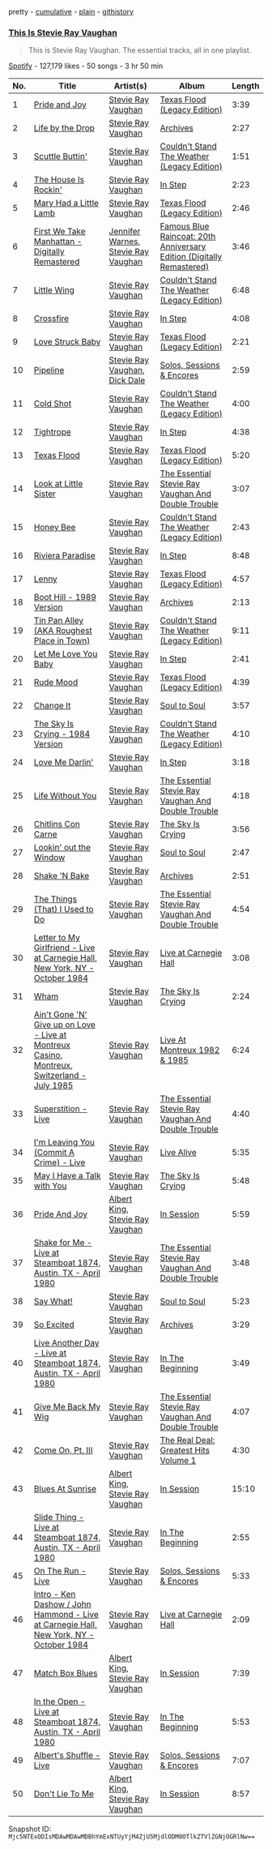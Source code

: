 pretty - [cumulative](/playlists/cumulative/37i9dQZF1DZ06evO35m9Q4.md) - [plain](/playlists/plain/37i9dQZF1DZ06evO35m9Q4) - [githistory](https://github.githistory.xyz/mackorone/spotify-playlist-archive/blob/main/playlists/plain/37i9dQZF1DZ06evO35m9Q4)

### [This Is Stevie Ray Vaughan](https://open.spotify.com/playlist/37i9dQZF1DZ06evO35m9Q4)

> This is Stevie Ray Vaughan\. The essential tracks, all in one playlist.

[Spotify](https://open.spotify.com/user/spotify) - 127,179 likes - 50 songs - 3 hr 50 min

| No. | Title | Artist(s) | Album | Length |
|---|---|---|---|---|
| 1 | [Pride and Joy](https://open.spotify.com/track/1a2iF9XymafjRk56q7oCxo) | [Stevie Ray Vaughan](https://open.spotify.com/artist/5fsDcuclIe8ZiBD5P787K1) | [Texas Flood \(Legacy Edition\)](https://open.spotify.com/album/1AL5oXZRtTc8PyhcTwg4xQ) | 3:39 |
| 2 | [Life by the Drop](https://open.spotify.com/track/1cyftogE58xHzSgb77zcsn) | [Stevie Ray Vaughan](https://open.spotify.com/artist/5fsDcuclIe8ZiBD5P787K1) | [Archives](https://open.spotify.com/album/5k4yS9NqQQnvPqe5IBJGSH) | 2:27 |
| 3 | [Scuttle Buttin'](https://open.spotify.com/track/18PhtDBBYxE0vN4YvsZnMy) | [Stevie Ray Vaughan](https://open.spotify.com/artist/5fsDcuclIe8ZiBD5P787K1) | [Couldn't Stand The Weather \(Legacy Edition\)](https://open.spotify.com/album/5vxBOzakDbJleNA1rbA7FQ) | 1:51 |
| 4 | [The House Is Rockin'](https://open.spotify.com/track/4BYmnYGNVBVm2JHVxFNMXj) | [Stevie Ray Vaughan](https://open.spotify.com/artist/5fsDcuclIe8ZiBD5P787K1) | [In Step](https://open.spotify.com/album/1d3gakptaQZQ4zw9YbOagk) | 2:23 |
| 5 | [Mary Had a Little Lamb](https://open.spotify.com/track/0nFZ2HQRnIxiwraCm2X6Uq) | [Stevie Ray Vaughan](https://open.spotify.com/artist/5fsDcuclIe8ZiBD5P787K1) | [Texas Flood \(Legacy Edition\)](https://open.spotify.com/album/1AL5oXZRtTc8PyhcTwg4xQ) | 2:46 |
| 6 | [First We Take Manhattan \- Digitally Remastered](https://open.spotify.com/track/6IRkoSxV526waQU14HQ3cE) | [Jennifer Warnes](https://open.spotify.com/artist/1BwHztAQKypBuy5WBEdJnG), [Stevie Ray Vaughan](https://open.spotify.com/artist/5fsDcuclIe8ZiBD5P787K1) | [Famous Blue Raincoat: 20th Anniversary Edition \(Digitally Remastered\)](https://open.spotify.com/album/3658N94yX3heWmnz4BToOA) | 3:46 |
| 7 | [Little Wing](https://open.spotify.com/track/5XNpdKmlLJPUbwKQceX2tW) | [Stevie Ray Vaughan](https://open.spotify.com/artist/5fsDcuclIe8ZiBD5P787K1) | [Couldn't Stand The Weather \(Legacy Edition\)](https://open.spotify.com/album/5vxBOzakDbJleNA1rbA7FQ) | 6:48 |
| 8 | [Crossfire](https://open.spotify.com/track/0jlLHrrb4aR9evd3ZwNs5I) | [Stevie Ray Vaughan](https://open.spotify.com/artist/5fsDcuclIe8ZiBD5P787K1) | [In Step](https://open.spotify.com/album/1d3gakptaQZQ4zw9YbOagk) | 4:08 |
| 9 | [Love Struck Baby](https://open.spotify.com/track/5MVMARaMoclifNmBtPu0dD) | [Stevie Ray Vaughan](https://open.spotify.com/artist/5fsDcuclIe8ZiBD5P787K1) | [Texas Flood \(Legacy Edition\)](https://open.spotify.com/album/1AL5oXZRtTc8PyhcTwg4xQ) | 2:21 |
| 10 | [Pipeline](https://open.spotify.com/track/38woaO9J9HFdlL5qBdAm68) | [Stevie Ray Vaughan](https://open.spotify.com/artist/5fsDcuclIe8ZiBD5P787K1), [Dick Dale](https://open.spotify.com/artist/6Ycrt8OjGSSFihsb0446eg) | [Solos, Sessions & Encores](https://open.spotify.com/album/34moluVsUish03HIUdzSze) | 2:59 |
| 11 | [Cold Shot](https://open.spotify.com/track/3QwDN08fGnGfRrsn5wLTej) | [Stevie Ray Vaughan](https://open.spotify.com/artist/5fsDcuclIe8ZiBD5P787K1) | [Couldn't Stand The Weather \(Legacy Edition\)](https://open.spotify.com/album/5vxBOzakDbJleNA1rbA7FQ) | 4:00 |
| 12 | [Tightrope](https://open.spotify.com/track/6pFQLoJefvBCTXtjO2dn4t) | [Stevie Ray Vaughan](https://open.spotify.com/artist/5fsDcuclIe8ZiBD5P787K1) | [In Step](https://open.spotify.com/album/1d3gakptaQZQ4zw9YbOagk) | 4:38 |
| 13 | [Texas Flood](https://open.spotify.com/track/5MtN38MGEWJt60LwtBmFNP) | [Stevie Ray Vaughan](https://open.spotify.com/artist/5fsDcuclIe8ZiBD5P787K1) | [Texas Flood \(Legacy Edition\)](https://open.spotify.com/album/1AL5oXZRtTc8PyhcTwg4xQ) | 5:20 |
| 14 | [Look at Little Sister](https://open.spotify.com/track/5He3kbhG04jAioqHVEytHq) | [Stevie Ray Vaughan](https://open.spotify.com/artist/5fsDcuclIe8ZiBD5P787K1) | [The Essential Stevie Ray Vaughan And Double Trouble](https://open.spotify.com/album/4dShhtGUjPunYS95jHOm3r) | 3:07 |
| 15 | [Honey Bee](https://open.spotify.com/track/0W4EvXCjLH6OQjtDVzdPWg) | [Stevie Ray Vaughan](https://open.spotify.com/artist/5fsDcuclIe8ZiBD5P787K1) | [Couldn't Stand The Weather \(Legacy Edition\)](https://open.spotify.com/album/5vxBOzakDbJleNA1rbA7FQ) | 2:43 |
| 16 | [Riviera Paradise](https://open.spotify.com/track/4LSu0MjxfmqMgEJf4GMnlU) | [Stevie Ray Vaughan](https://open.spotify.com/artist/5fsDcuclIe8ZiBD5P787K1) | [In Step](https://open.spotify.com/album/1d3gakptaQZQ4zw9YbOagk) | 8:48 |
| 17 | [Lenny](https://open.spotify.com/track/0h4jHdNzUrV9eGR2PT5R8c) | [Stevie Ray Vaughan](https://open.spotify.com/artist/5fsDcuclIe8ZiBD5P787K1) | [Texas Flood \(Legacy Edition\)](https://open.spotify.com/album/1AL5oXZRtTc8PyhcTwg4xQ) | 4:57 |
| 18 | [Boot Hill \- 1989 Version](https://open.spotify.com/track/60kPEmCU9j6wXd57jm5Xpj) | [Stevie Ray Vaughan](https://open.spotify.com/artist/5fsDcuclIe8ZiBD5P787K1) | [Archives](https://open.spotify.com/album/5k4yS9NqQQnvPqe5IBJGSH) | 2:13 |
| 19 | [Tin Pan Alley \(AKA Roughest Place in Town\)](https://open.spotify.com/track/7zto61V8ySp03Qi6X1LU2X) | [Stevie Ray Vaughan](https://open.spotify.com/artist/5fsDcuclIe8ZiBD5P787K1) | [Couldn't Stand The Weather \(Legacy Edition\)](https://open.spotify.com/album/5vxBOzakDbJleNA1rbA7FQ) | 9:11 |
| 20 | [Let Me Love You Baby](https://open.spotify.com/track/4kJurAMLUVZJdRSpwUphzx) | [Stevie Ray Vaughan](https://open.spotify.com/artist/5fsDcuclIe8ZiBD5P787K1) | [In Step](https://open.spotify.com/album/1d3gakptaQZQ4zw9YbOagk) | 2:41 |
| 21 | [Rude Mood](https://open.spotify.com/track/03NejRMxYMMCFo2Ylsia6l) | [Stevie Ray Vaughan](https://open.spotify.com/artist/5fsDcuclIe8ZiBD5P787K1) | [Texas Flood \(Legacy Edition\)](https://open.spotify.com/album/1AL5oXZRtTc8PyhcTwg4xQ) | 4:39 |
| 22 | [Change It](https://open.spotify.com/track/5u00iJsWV7xj5NTGAaMBQt) | [Stevie Ray Vaughan](https://open.spotify.com/artist/5fsDcuclIe8ZiBD5P787K1) | [Soul to Soul](https://open.spotify.com/album/2WYvNaZ68vRmun6Jy0Qp1e) | 3:57 |
| 23 | [The Sky Is Crying \- 1984 Version](https://open.spotify.com/track/0rXcAvuQdrQakSPhIOZ6f8) | [Stevie Ray Vaughan](https://open.spotify.com/artist/5fsDcuclIe8ZiBD5P787K1) | [Couldn't Stand The Weather \(Legacy Edition\)](https://open.spotify.com/album/5vxBOzakDbJleNA1rbA7FQ) | 4:10 |
| 24 | [Love Me Darlin'](https://open.spotify.com/track/1sjUHvDjIh4pCjAVwvbB4D) | [Stevie Ray Vaughan](https://open.spotify.com/artist/5fsDcuclIe8ZiBD5P787K1) | [In Step](https://open.spotify.com/album/1d3gakptaQZQ4zw9YbOagk) | 3:18 |
| 25 | [Life Without You](https://open.spotify.com/track/6Z8prosDCmjU3hkgEnyId6) | [Stevie Ray Vaughan](https://open.spotify.com/artist/5fsDcuclIe8ZiBD5P787K1) | [The Essential Stevie Ray Vaughan And Double Trouble](https://open.spotify.com/album/4dShhtGUjPunYS95jHOm3r) | 4:18 |
| 26 | [Chitlins Con Carne](https://open.spotify.com/track/6sbZlxSYVVLce7eGP3rxkl) | [Stevie Ray Vaughan](https://open.spotify.com/artist/5fsDcuclIe8ZiBD5P787K1) | [The Sky Is Crying](https://open.spotify.com/album/7pBJuCKTNKFLf6JztTYv6B) | 3:56 |
| 27 | [Lookin' out the Window](https://open.spotify.com/track/221wgBBRPtKIBgpjGvMWUD) | [Stevie Ray Vaughan](https://open.spotify.com/artist/5fsDcuclIe8ZiBD5P787K1) | [Soul to Soul](https://open.spotify.com/album/2WYvNaZ68vRmun6Jy0Qp1e) | 2:47 |
| 28 | [Shake 'N Bake](https://open.spotify.com/track/1dvaLzUkbmvt6GsPVkW7kg) | [Stevie Ray Vaughan](https://open.spotify.com/artist/5fsDcuclIe8ZiBD5P787K1) | [Archives](https://open.spotify.com/album/5k4yS9NqQQnvPqe5IBJGSH) | 2:51 |
| 29 | [The Things \(That\) I Used to Do](https://open.spotify.com/track/4YAtqSH9gdzlNhVMUVmZMy) | [Stevie Ray Vaughan](https://open.spotify.com/artist/5fsDcuclIe8ZiBD5P787K1) | [The Essential Stevie Ray Vaughan And Double Trouble](https://open.spotify.com/album/4dShhtGUjPunYS95jHOm3r) | 4:54 |
| 30 | [Letter to My Girlfriend \- Live at Carnegie Hall, New York, NY \- October 1984](https://open.spotify.com/track/0Vxtc6GsFXlhRiJZ2IRG06) | [Stevie Ray Vaughan](https://open.spotify.com/artist/5fsDcuclIe8ZiBD5P787K1) | [Live at Carnegie Hall](https://open.spotify.com/album/5Q0OpLSi7q2fKcHQHVeBGd) | 3:08 |
| 31 | [Wham](https://open.spotify.com/track/42DFAOfH92om07FwNqX2Ye) | [Stevie Ray Vaughan](https://open.spotify.com/artist/5fsDcuclIe8ZiBD5P787K1) | [The Sky Is Crying](https://open.spotify.com/album/7pBJuCKTNKFLf6JztTYv6B) | 2:24 |
| 32 | [Ain't Gone 'N' Give up on Love \- Live at Montreux Casino, Montreux, Switzerland \- July 1985](https://open.spotify.com/track/5sKLUVHc6FR1LHdoc0cgl1) | [Stevie Ray Vaughan](https://open.spotify.com/artist/5fsDcuclIe8ZiBD5P787K1) | [Live At Montreux 1982 & 1985](https://open.spotify.com/album/7CPcbMHJEr5Z1OHPasEpzf) | 6:24 |
| 33 | [Superstition \- Live](https://open.spotify.com/track/4OaTSHT0NYViNOgjpIAXpv) | [Stevie Ray Vaughan](https://open.spotify.com/artist/5fsDcuclIe8ZiBD5P787K1) | [The Essential Stevie Ray Vaughan And Double Trouble](https://open.spotify.com/album/4dShhtGUjPunYS95jHOm3r) | 4:40 |
| 34 | [I'm Leaving You \(Commit A Crime\) \- Live](https://open.spotify.com/track/2z9BPNJ7YgANyqBEEU07ur) | [Stevie Ray Vaughan](https://open.spotify.com/artist/5fsDcuclIe8ZiBD5P787K1) | [Live Alive](https://open.spotify.com/album/7pAjlt1BWH880YZhpT1OyW) | 5:35 |
| 35 | [May I Have a Talk with You](https://open.spotify.com/track/01CIueRxPGWmkQjjzT70wi) | [Stevie Ray Vaughan](https://open.spotify.com/artist/5fsDcuclIe8ZiBD5P787K1) | [The Sky Is Crying](https://open.spotify.com/album/7pBJuCKTNKFLf6JztTYv6B) | 5:48 |
| 36 | [Pride And Joy](https://open.spotify.com/track/5LNkpie03tsGvZgFxc2R0P) | [Albert King](https://open.spotify.com/artist/5aygfDCEaX5KTZOxSCpT9o), [Stevie Ray Vaughan](https://open.spotify.com/artist/5fsDcuclIe8ZiBD5P787K1) | [In Session](https://open.spotify.com/album/0NVSx5grH054ZMpiOYieyb) | 5:59 |
| 37 | [Shake for Me \- Live at Steamboat 1874, Austin, TX \- April 1980](https://open.spotify.com/track/0LFsHodEUTDEvoRlreOaRe) | [Stevie Ray Vaughan](https://open.spotify.com/artist/5fsDcuclIe8ZiBD5P787K1) | [The Essential Stevie Ray Vaughan And Double Trouble](https://open.spotify.com/album/4dShhtGUjPunYS95jHOm3r) | 3:48 |
| 38 | [Say What!](https://open.spotify.com/track/3Xow4d1ABlyB9GevG9xfeS) | [Stevie Ray Vaughan](https://open.spotify.com/artist/5fsDcuclIe8ZiBD5P787K1) | [Soul to Soul](https://open.spotify.com/album/2WYvNaZ68vRmun6Jy0Qp1e) | 5:23 |
| 39 | [So Excited](https://open.spotify.com/track/1nB4UkYsul7uVNK8YIUmw8) | [Stevie Ray Vaughan](https://open.spotify.com/artist/5fsDcuclIe8ZiBD5P787K1) | [Archives](https://open.spotify.com/album/5k4yS9NqQQnvPqe5IBJGSH) | 3:29 |
| 40 | [Live Another Day \- Live at Steamboat 1874, Austin, TX \- April 1980](https://open.spotify.com/track/4dtr7tpZYeYgst9ZP1Z5r0) | [Stevie Ray Vaughan](https://open.spotify.com/artist/5fsDcuclIe8ZiBD5P787K1) | [In The Beginning](https://open.spotify.com/album/5judWRJxX0B8BCohZDm69R) | 3:49 |
| 41 | [Give Me Back My Wig](https://open.spotify.com/track/61DnwvyCzQXWLK29HVfgJO) | [Stevie Ray Vaughan](https://open.spotify.com/artist/5fsDcuclIe8ZiBD5P787K1) | [The Essential Stevie Ray Vaughan And Double Trouble](https://open.spotify.com/album/4dShhtGUjPunYS95jHOm3r) | 4:07 |
| 42 | [Come On, Pt\. III](https://open.spotify.com/track/0t4Ef0Z7BGIRtwoK8S8299) | [Stevie Ray Vaughan](https://open.spotify.com/artist/5fsDcuclIe8ZiBD5P787K1) | [The Real Deal: Greatest Hits Volume 1](https://open.spotify.com/album/1cBgyEhogUvaKVgsdczgHm) | 4:30 |
| 43 | [Blues At Sunrise](https://open.spotify.com/track/2iRvnj638AaNON730B5yIs) | [Albert King](https://open.spotify.com/artist/5aygfDCEaX5KTZOxSCpT9o), [Stevie Ray Vaughan](https://open.spotify.com/artist/5fsDcuclIe8ZiBD5P787K1) | [In Session](https://open.spotify.com/album/0NVSx5grH054ZMpiOYieyb) | 15:10 |
| 44 | [Slide Thing \- Live at Steamboat 1874, Austin, TX \- April 1980](https://open.spotify.com/track/78x9FWB5S033aa4E67D9Wg) | [Stevie Ray Vaughan](https://open.spotify.com/artist/5fsDcuclIe8ZiBD5P787K1) | [In The Beginning](https://open.spotify.com/album/5judWRJxX0B8BCohZDm69R) | 2:55 |
| 45 | [On The Run \- Live](https://open.spotify.com/track/0gmMJ7GXPFTZv4kLMbHGyn) | [Stevie Ray Vaughan](https://open.spotify.com/artist/5fsDcuclIe8ZiBD5P787K1) | [Solos, Sessions & Encores](https://open.spotify.com/album/34moluVsUish03HIUdzSze) | 5:33 |
| 46 | [Intro \- Ken Dashow / John Hammond \- Live at Carnegie Hall, New York, NY \- October 1984](https://open.spotify.com/track/240SjhK6MlhtKUdU7fLBxt) | [Stevie Ray Vaughan](https://open.spotify.com/artist/5fsDcuclIe8ZiBD5P787K1) | [Live at Carnegie Hall](https://open.spotify.com/album/5Q0OpLSi7q2fKcHQHVeBGd) | 2:09 |
| 47 | [Match Box Blues](https://open.spotify.com/track/0ucfROd1kaXBwNG2AJUIzM) | [Albert King](https://open.spotify.com/artist/5aygfDCEaX5KTZOxSCpT9o), [Stevie Ray Vaughan](https://open.spotify.com/artist/5fsDcuclIe8ZiBD5P787K1) | [In Session](https://open.spotify.com/album/0NVSx5grH054ZMpiOYieyb) | 7:39 |
| 48 | [In the Open \- Live at Steamboat 1874, Austin, TX \- April 1980](https://open.spotify.com/track/07DsSy1L0z2JsiUfwR0pu7) | [Stevie Ray Vaughan](https://open.spotify.com/artist/5fsDcuclIe8ZiBD5P787K1) | [In The Beginning](https://open.spotify.com/album/5judWRJxX0B8BCohZDm69R) | 5:53 |
| 49 | [Albert's Shuffle \- Live](https://open.spotify.com/track/6aqeVjcTX2ivUtPjr0xocT) | [Stevie Ray Vaughan](https://open.spotify.com/artist/5fsDcuclIe8ZiBD5P787K1) | [Solos, Sessions & Encores](https://open.spotify.com/album/34moluVsUish03HIUdzSze) | 7:07 |
| 50 | [Don't Lie To Me](https://open.spotify.com/track/3S7qClovzdfoPxqVPcH8ma) | [Albert King](https://open.spotify.com/artist/5aygfDCEaX5KTZOxSCpT9o), [Stevie Ray Vaughan](https://open.spotify.com/artist/5fsDcuclIe8ZiBD5P787K1) | [In Session](https://open.spotify.com/album/0NVSx5grH054ZMpiOYieyb) | 8:57 |

Snapshot ID: `Mjc5NTExODIsMDAwMDAwMDBhYmExNTUyYjM4ZjU5MjdlODM0OTlkZTVlZGNjOGRlNw==`

